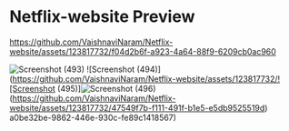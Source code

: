 # Netflix-website Preview


https://github.com/VaishnaviNaram/Netflix-website/assets/123817732/f04d2b6f-a923-4a64-88f9-6209cb0ac960

![Screenshot (493)](https://github.com/VaishnaviNaram/Netflix-website/assets/123817732/eb643964-2343-431d-a341-5dd5d81af978)
![Screenshot (494)](https://github.com/VaishnaviNaram/Netflix-website/assets/123817732/![Screenshot (495)]![Screenshot (496)](https://github.com/VaishnaviNaram/Netflix-website/assets/123817732/0bedda32-f11d-4953-985d-8012460b222d)
(https://github.com/VaishnaviNaram/Netflix-website/assets/123817732/47549f7b-f111-491f-b1e5-e5db9525519d)
a0be32be-9862-446e-930c-fe89c1418567)
